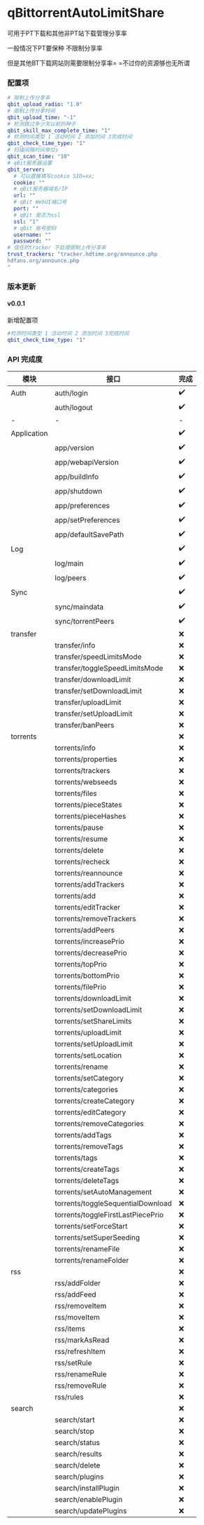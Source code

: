# qBittorrentAutoLimitShare

可用于PT下载和其他非PT站下载管理分享率

一般情况下PT要保种 不限制分享率

但是其他BT下载网站则需要限制分享率= =不过你的资源够也无所谓


### 配置项
```yaml
# 限制上传分享率
qbit_upload_radio: "1.0"
# 限制上传分享时间
qbit_upload_time: "-1"
# 检测跳过多少天以前的种子
qbit_skill_max_complete_time: "1"
# 检测时间类型 1 活动时间 2 添加时间 3完成时间
qbit_check_time_type: "1"
# 扫描间隔时间单位s
qbit_scan_time: "10"
# qBit服务器设置
qbit_server:
  # 可以直接填写cookie SID=xx;
  cookie: ""
  # qBit服务器域名/IP
  url: ""
  # qBit WebUI端口号
  port: ""
  # qBit 是否为ssl
  ssl: "1"
  # qBit 账号密码
  username: ""
  password: ""
# 信任的tracker 不处理限制上传分享率
trust_trackers: "tracker.hdtime.org/announce.php
hdfans.org/announce.php
"
```

### 版本更新
#### v0.0.1
新增配置项
```yaml
#检测时间类型 1 活动时间 2 添加时间 3完成时间
qbit_check_time_type: "1"
```


### API 完成度

| 模块          | 接口                                | 完成  |
|-------------|-----------------------------------|-----|
| Auth        | auth/login                        | ✔️  |
|             | auth/logout                       | ✔️  |
| -           | -                                 | -️  |
| Application |                                   | ✔️  |
|             | app/version                       | ✔️  |
|             | app/webapiVersion                 | ✔️  |
|             | app/buildInfo                     | ✔️  |
|             | app/shutdown                      | ✔️  |
|             | app/preferences                   | ✔️  |
|             | app/setPreferences                | ✔️  |
|             | app/defaultSavePath               | ✔️  |
| Log         |                                   | ✔️  |
|             | log/main                          | ✔️  |
|             | log/peers                         | ✔️  |
| Sync        |                                   | ✔️  |
|             | sync/maindata                     | ✔️  |
|             | sync/torrentPeers                 | ✔️  |
| transfer    |                                   | ❌️  |
|             | transfer/info                     | ❌️  |
|             | transfer/speedLimitsMode          | ❌️  |
|             | transfer/toggleSpeedLimitsMode    | ❌️  |
|             | transfer/downloadLimit            | ❌️  |
|             | transfer/setDownloadLimit         | ❌️  |
|             | transfer/uploadLimit              | ❌️  |
|             | transfer/setUploadLimit           | ❌️  |
|             | transfer/banPeers                 | ❌️  |
| torrents    |                                   | ❌   |
|             | torrents/info                     | ❌   |
|             | torrents/properties               | ❌   |
|             | torrents/trackers                 | ❌   |
|             | torrents/webseeds                 | ❌   |
|             | torrents/files                    | ❌   |
|             | torrents/pieceStates              | ❌   |
|             | torrents/pieceHashes              | ❌   |
|             | torrents/pause                    | ❌   |
|             | torrents/resume                   | ❌   |
|             | torrents/delete                   | ❌   |
|             | torrents/recheck                  | ❌   |
|             | torrents/reannounce               | ❌   |
|             | torrents/addTrackers              | ❌   |
|             | torrents/add                      | ❌   |
|             | torrents/editTracker              | ❌   |
|             | torrents/removeTrackers           | ❌   |
|             | torrents/addPeers                 | ❌   |
|             | torrents/increasePrio             | ❌   |
|             | torrents/decreasePrio             | ❌   |
|             | torrents/topPrio                  | ❌   |
|             | torrents/bottomPrio               | ❌   |
|             | torrents/filePrio                 | ❌   |
|             | torrents/downloadLimit            | ❌   |
|             | torrents/setDownloadLimit         | ❌   |
|             | torrents/setShareLimits           | ❌   |
|             | torrents/uploadLimit              | ❌   |
|             | torrents/setUploadLimit           | ❌   |
|             | torrents/setLocation              | ❌   |
|             | torrents/rename                   | ❌   |
|             | torrents/setCategory              | ❌   |
|             | torrents/categories               | ❌   |
|             | torrents/createCategory           | ❌   |
|             | torrents/editCategory             | ❌   |
|             | torrents/removeCategories         | ❌   |
|             | torrents/addTags                  | ❌   |
|             | torrents/removeTags               | ❌   |
|             | torrents/tags                     | ❌   |
|             | torrents/createTags               | ❌   |
|             | torrents/deleteTags               | ❌   |
|             | torrents/setAutoManagement        | ❌   |
|             | torrents/toggleSequentialDownload | ❌   |
|             | torrents/toggleFirstLastPiecePrio | ❌   |
|             | torrents/setForceStart            | ❌   |
|             | torrents/setSuperSeeding          | ❌   |
|             | torrents/renameFile               | ❌   |
|             | torrents/renameFolder             | ❌   |
| rss         |                                   | ❌   |
|             | rss/addFolder                     | ❌   |
|             | rss/addFeed                       | ❌   |
|             | rss/removeItem                    | ❌   |
|             | rss/moveItem                      | ❌   |
|             | rss/items                         | ❌   |
|             | rss/markAsRead                    | ❌   |
|             | rss/refreshItem                   | ❌   |
|             | rss/setRule                       | ❌   |
|             | rss/renameRule                    | ❌   |
|             | rss/removeRule                    | ❌   |
|             | rss/rules                         | ❌   |
| search      |                                   | ❌   |
|             | search/start                      | ❌   |
|             | search/stop                       | ❌   |
|             | search/status                     | ❌   |
|             | search/results                    | ❌   |
|             | search/delete                     | ❌   |
|             | search/plugins                    | ❌   |
|             | search/installPlugin              | ❌   |
|             | search/enablePlugin               | ❌   |
|             | search/updatePlugins              | ❌   |
